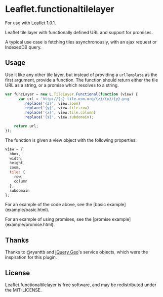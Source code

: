 Leaflet.functionaltilelayer
===========================

For use with Leaflet 1.0.1.

Leaflet tile layer with functionally defined URL and support for promises.

A typical use case is fetching tiles asynchronously, with an ajax request or 
IndexedDB query.

## Usage

Use it like any other tile layer, but instead of providing a `urlTemplate` as
the first argument, provide a function. The function should return either the
tile URL as a string, or a promise which resolves to a string.

```javascript
var funcLayer = new L.TileLayer.Functional(function (view) {
      var url = 'http://{s}.tile.osm.org/{z}/{x}/{y}.png'
        .replace('{z}', view.zoom)
        .replace('{y}', view.tile.row)
        .replace('{x}', view.tile.column)
        .replace('{s}', view.subdomain);

    return url;
});
```

The function is given a view object with the following properties:

```javascript
view = {
  bbox,
  width,
  height,
  zoom,
  tile: {
    row,
    column
  },
  subdomain
};
```

For an example of the code above, see the [basic example]
(example/basic.html).

For an example of using promises, see the [promise example]
(example/promise.html).

## Thanks

Thanks to @ryanttb and [jQuery Geo](http://jquerygeo.com/)'s service objects, 
which were the inspiration for this plugin.

## License

Leaflet.functionaltilelayer is free software, and may be redistributed under 
the MIT-LICENSE.
